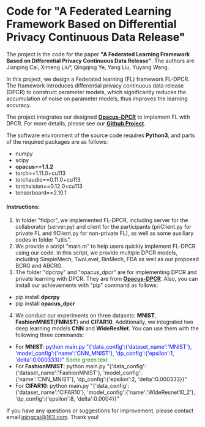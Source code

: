 # Code for "A Federated Learning Framework Based on Differential Privacy Continuous Data Release"

The project is the code for the paper **"A Federated Learning Framework Based on Differential Privacy Continuous Data Release"**. The authors are Jianping Cai, Ximeng Liu*, Qingqing Ye, Yang Liu, Yuyang Wang.

In this project, we design a Federated learning (FL) framework FL-DPCR. The framework introduces differential privacy continuous data release (DPCR) to construct parameter models, which significantly reduces the accumulation of noise on parameter models, thus improves the learning accuracy.

The project integrates our designed [**Opacus-DPCR**](https://github.com/imcjp/Opacus-DPCR) to implement FL with DPCR. For more details, please see our [**Github Project**](https://github.com/imcjp/Opacus-DPCR).

The software environment of the source code requires **Python3**, and parts of the required packages are as follows:
* numpy
* scipy
* **opacus==1.1.2**
* torch==1.11.0+cu113
* torchaudio==0.11.0+cu113
* torchvision==0.12.0+cu113
* tensorboard==2.10.1

#### Instructions:

1. In folder "fldpcr", we implemented FL-DPCR, including server for the collaborator (server.py) and client for the participants (priClient.py for private FL and flClient.py for non-private FL), as well as some auxiliary codes in folder "utils".
2. We provide a script "main.m" to help users quickly implement FL-DPCR using our code. In this script, we provide multiple DPCR models, including SimpleMech, TwoLevel, BinMech, FDA as well as our proposed BCRG and ABCRG.
3. The folder "dpcrpy" and "opacus_dpcr" are for implementing DPCR and private learning with DPCR. They are from [**Opacus-DPCR**](https://github.com/imcjp/Opacus-DPCR). Also, you can install our achievements with "pip" command as follows:
+ pip install **dpcrpy**
+ pip install **opacus_dpcr**
4. We conduct our experiments on three datasets: **MNIST**, **FashionMNIST**(**FMNIST**) and **CIFAR10**. Additionally, we integrated two deep learning models **CNN** and **WideResNet**. You can use them with the following three commands:
+ For **MNIST**: <span style="color:blue">python main.py "{'data_config':{'dataset_name':'MNIST'}, 'model_config':{'name':'CNN_MNIST'}, 'dp_config':{'epsilon':1, 'delta':0.000333}}"</span><span style="color: green"> Some green text </span>
+ For **FashionMNIST**: python main.py "{'data_config':{'dataset_name':'FashionMNIST'}, 'model_config':{'name':'CNN_MNIST'}, 'dp_config':{'epsilon':2, 'delta':0.000333}}"
+ For **CIFAR10**: python main.py "{'data_config':{'dataset_name':'CIFAR10'}, 'model_config':{'name':'WideResnet10_2'}, 'dp_config':{'epsilon':8, 'delta':0.0004}}"

If you have any questions or suggestions for improvement, please contact email jpingcai@163.com. Thank you!

